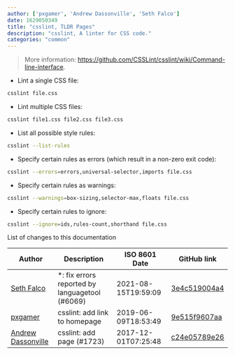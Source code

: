 ```yaml
---
author: ['pxgamer', 'Andrew Dassonville', 'Seth Falco']
date: 1629050349
title: "csslint, TLDR Pages"
description: "csslint, A linter for CSS code."
categories: "common"
---
```

> More information: <https://github.com/CSSLint/csslint/wiki/Command-line-interface>.

- Lint a single CSS file:

```bash
csslint file.css
```

- Lint multiple CSS files:

```bash
csslint file1.css file2.css file3.css
```

- List all possible style rules:

```bash
csslint --list-rules
```

- Specify certain rules as errors (which result in a non-zero exit code):

```bash
csslint --errors=errors,universal-selector,imports file.css
```

- Specify certain rules as warnings:

```bash
csslint --warnings=box-sizing,selector-max,floats file.css
```

- Specify certain rules to ignore:

```bash
csslint --ignore=ids,rules-count,shorthand file.css
```
List of changes to this documentation


Author | Description | ISO 8601 Date | GitHub link
------|-----|-----|-----
[Seth Falco](mailto:seth@falco.fun) | *: fix errors reported by languagetool (#6069) | 2021-08-15T19:59:09 | [3e4c519004a4](https://github.com/tldr-pages/tldr/commit/3e4c519004a471c861cdc609fd7239ee3355671c)
[pxgamer](mailto:owzie123@gmail.com) | csslint: add link to homepage | 2019-06-09T18:53:49 | [9e515f9607aa](https://github.com/tldr-pages/tldr/commit/9e515f9607aaea21962d1b4e4f4cf458dffe06e7)
[Andrew Dassonville](mailto:dassonville.andrew@gmail.com) | csslint: add page (#1723) | 2017-12-01T07:25:48 | [c24e05789e26](https://github.com/tldr-pages/tldr/commit/c24e05789e26d70f4eb5a22f8a7e57795c190190)

